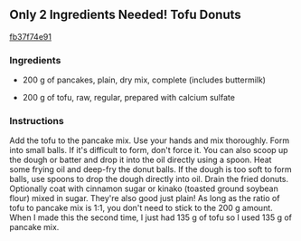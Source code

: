 ## Only 2 Ingredients Needed! Tofu Donuts

[fb37f74e91](https://cookpad.com/us/recipes/142583-only-2-ingredients-needed-tofu-donuts)

### Ingredients

 - 200 g of pancakes, plain, dry mix, complete (includes buttermilk)

 - 200 g of tofu, raw, regular, prepared with calcium sulfate

### Instructions

Add the tofu to the pancake mix. Use your hands and mix thoroughly. Form into small balls. If it's difficult to form, don't force it. You can also scoop up the dough or batter and drop it into the oil directly using a spoon. Heat some frying oil and deep-fry the donut balls. If the dough is too soft to form balls, use spoons to drop the dough directly into oil. Drain the fried donuts. Optionally coat with cinnamon sugar or kinako (toasted ground soybean flour) mixed in sugar. They're also good just plain! As long as the ratio of tofu to pancake mix is 1:1, you don't need to stick to the 200 g amount. When I made this the second time, I just had 135 g of tofu so I used 135 g of pancake mix.